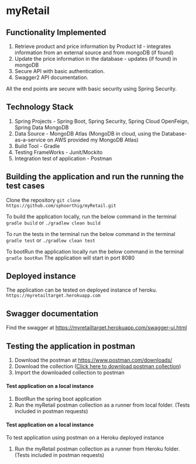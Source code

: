 # myRetail

## Functionality Implemented
1. Retrieve product and price information by Product Id - integrates information from an external source and from mongoDB (if found)
2. Update the price information in the database - updates (if found) in mongoDB 
3. Secure API with basic authentication.
4. Swagger2 API documentation.

All the end points are secure with basic security using Spring Security. 

## Technology Stack
1. Spring Projects - Spring Boot, Spring Security, Spring Cloud OpenFeign, Spring Data MongoDB
2. Data Source -  MongoDB Atlas (MongoDB in cloud, using the Database-as-a-service on AWS provided my MongoDB Atlas)
3. Build Tool - Gradle
4. Testing FrameWorks - Junit/Mockito
5. Integration test of application - Postman


## Building the application and run the running the test cases
Clone the repository ```git clone https://github.com/sphoorthig/myRetail.git```

To build the application locally, run the below command in the terminal
```gradle build``` or
```./gradlew clean build```

To run the tests in the terminal run the below command in the terminal
```gradle test``` or
```./gradlew clean test```

To bootRun the application locally run the below command in the terminal
```gradle bootRun```
The application will start in port 8080

## Deployed instance
The application can be tested on deployed instance of heroku.
```https://myretailtarget.herokuapp.com```

## Swagger documentation
Find the swagger at
https://myretailtarget.herokuapp.com/swagger-ui.html

## Testing the application in postman
1. Download the postman at https://www.postman.com/downloads/
2. Download the collection (<a href="https://raw.githubusercontent.com/sphoorthig/myRetail/master/PostmanCollection/myRetailPostman.json" download="myRetailPostman.json">Click here to download postman collection</a>)
3. Import the downloaded collection to postman

#### Test application on a local instance 
1. BootRun the spring boot application 
3. Run the myRetail postman collection as a runner from local folder. (Tests included in postman requests)

#### Test application on a local instance 
To test application using postman on a Heroku deployed instance 
1. Run the myRetail postman collection as a runner from Heroku folder. (Tests included in postman requests)

